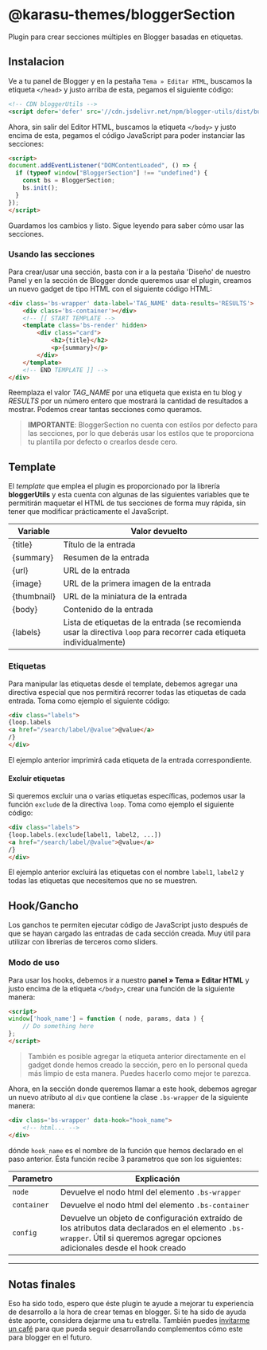 # @karasu-themes/bloggerSection

Plugin para crear secciones múltiples en Blogger basadas en etiquetas.

## Instalacion

Ve a tu panel de Blogger y en la pestaña `Tema » Editar HTML`, buscamos la etiqueta `</head>` y justo arriba de esta, pegamos el siguiente código:

```xml
<!-- CDN bloggerUtils -->
<script defer='defer' src='//cdn.jsdelivr.net/npm/blogger-utils/dist/bundle.js'></script>
```

Ahora, sin salir del Editor HTML, buscamos la etiqueta `</body>` y justo encima de esta, pegamos el código JavaScript para poder instanciar las secciones:

```html
<script>
document.addEventListener("DOMContentLoaded", () => {
  if (typeof window["BloggerSection"] !== "undefined") {
    const bs = BloggerSection;
    bs.init();
  }
});
</script>
```

Guardamos los cambios y listo. Sigue leyendo para saber cómo usar las secciones.

### Usando las secciones

Para crear/usar una sección, basta con ir a la pestaña 'Diseño' de nuestro Panel y en la sección de Blogger donde queremos usar el plugin, creamos un nuevo gadget de tipo HTML con el siguiente código HTML:

```html
<div class='bs-wrapper' data-label='TAG_NAME' data-results='RESULTS'>
    <div class='bs-container'></div>
	<!-- [[ START TEMPLATE -->
    <template class='bs-render' hidden>
        <div class="card">
            <h2>{title}</h2>
            <p>{summary}</p>
        </div>
    </template>
	<!-- END TEMPLATE ]] -->
</div>
```

Reemplaza el valor *TAG_NAME* por una etiqueta que exista en tu blog y *RESULTS* por un número entero que mostrará la cantidad de resultados a mostrar. Podemos crear tantas secciones como queramos.

> **IMPORTANTE**: BloggerSection no cuenta con estilos por defecto para las secciones, por lo que deberás usar los estilos que te proporciona tu plantilla por defecto o crearlos desde cero.


## Template

El *template* que emplea el plugin es proporcionado por la librería **bloggerUtils** y esta cuenta con algunas de las siguientes variables que te permitirán maquetar el HTML de tus secciones de forma muy rápida, sin tener que modificar prácticamente el JavaScript.

| Variable | Valor devuelto  |
| ------------ | ------------ |
| {title}  | Título de la entrada |
| {summary}  | Resumen de la entrada |
| {url}  | URL de la entrada |
| {image}  | URL de la primera imagen de la entrada |
| {thumbnail}  | URL de la miniatura de la entrada |
| {body}  | Contenido de la entrada |
| {labels}  | Lista de etiquetas de la entrada (se recomienda usar la directiva `loop` para recorrer cada etiqueta individualmente) |

### Etiquetas

Para manipular las etiquetas desde el template, debemos agregar una directiva especial que nos permitirá recorrer todas las etiquetas de cada entrada. Toma como ejemplo el siguiente código:

```html
<div class="labels">
{loop.labels 
<a href="/search/label/@value">@value</a>
/}
</div>
```

El ejemplo anterior imprimirá cada etiqueta de la entrada correspondiente.

#### Excluir etiquetas

Si queremos excluir una o varias etiquetas específicas, podemos usar la función `exclude` de la directiva `loop`. Toma como ejemplo el siguiente código:

```html
<div class="labels">
{loop.labels.(exclude[label1, label2, ...])
<a href="/search/label/@value">@value</a>
/}
</div>
```

El ejemplo anterior excluirá las etiquetas con el nombre `label1`, `label2` y todas las etiquetas que necesitemos que no se muestren.

## Hook/Gancho

Los ganchos te permiten ejecutar código de JavaScript justo después de que se hayan cargado las entradas de cada sección creada. Muy útil para utilizar con librerías de terceros como sliders.

### Modo de uso

Para usar los hooks, debemos ir a nuestro **panel » Tema » Editar HTML** y justo encima de la etiqueta `</body>`, crear una función de la siguiente manera:

```html
<script>
window['hook_name'] = function ( node, params, data ) {
    // Do something here
};
</script>
```

> También es posible agregar la etiqueta anterior directamente en el gadget donde hemos creado la sección, pero en lo personal queda más limpio de esta manera. Puedes hacerlo como mejor te parezca.

Ahora, en la sección donde queremos llamar a este hook, debemos agregar un nuevo atributo al `div` que contiene la clase `.bs-wrapper` de la siguiente manera:

```html
<div class='bs-wrapper' data-hook="hook_name">
    <!-- html... -->
</div>
```

dónde `hook_name` es el nombre de la función que hemos declarado en el paso anterior. Ésta función recibe 3 parametros que son los siguientes:

| Parametro | Explicación  |
| ------------ | ------------ |
| `node`  | Devuelve el nodo html del elemento `.bs-wrapper` |
| `container`  | Devuelve el nodo html del elemento `.bs-container` |
| `config`  | Devuelve un objeto de configuración extraído de los atributos data declarados en el elemento `.bs-wrapper`. Útil si queremos agregar opciones adicionales desde el hook creado |

----------------

## Notas finales

Eso ha sido todo, espero que éste plugin te ayude a mejorar tu experiencia de desarrollo a la hora de crear temas en blogger. Si te ha sido de ayuda éste aporte, considera dejarme una tu estrella.  También puedes [invitarme un café](https://ko-fi.com/karasuthemes) para que pueda seguir desarrollando complementos cómo este para blogger en el futuro.